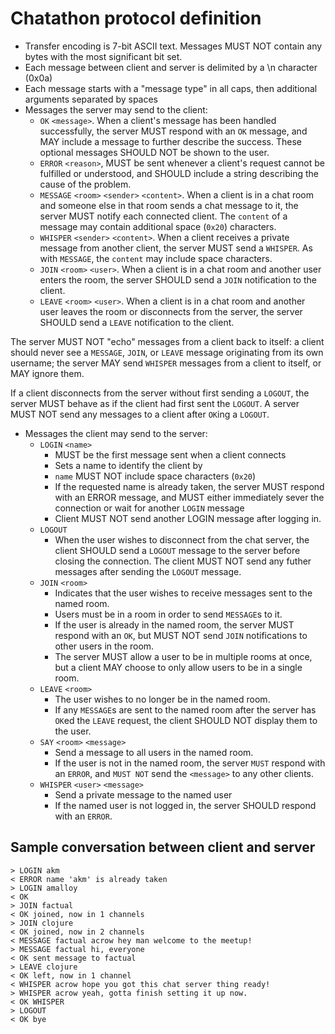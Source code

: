 # Chatathon protocol definition

- Transfer encoding is 7-bit ASCII text. Messages MUST NOT contain any bytes with the most significant bit set.
- Each message between client and server is delimited by a \n character (0x0a)
- Each message starts with a "message type" in all caps, then additional arguments separated by spaces
- Messages the server may send to the client:
  - `OK` `<message>`. When a client's message has been handled successfully, the server MUST respond with an `OK` message, and MAY include a message to further describe the success. These optional messages SHOULD NOT be shown to the user.
  - `ERROR` `<reason>`, MUST be sent whenever a client's request cannot be fulfilled or understood, and SHOULD include a string describing the cause of the problem.
  - `MESSAGE` `<room>` `<sender>` `<content>`. When a client is in a chat room and someone else in that room sends a chat message to it, the server MUST notify each connected client. The `content` of a message may contain additional space (`0x20`) characters.
  - `WHISPER` `<sender>` `<content>`. When a client receives a private message from another client, the server MUST send a `WHISPER`. As with `MESSAGE`, the `content` may include space characters.
  - `JOIN` `<room>` `<user>`. When a client is in a chat room and another user enters the room, the server SHOULD send a `JOIN` notification to the client.
  - `LEAVE` `<room>` `<user>`. When a client is in a chat room and another user leaves the room or disconnects from the server, the server SHOULD send a `LEAVE` notification to the client.

The server MUST NOT "echo" messages from a client back to itself: a client should never see a `MESSAGE`, `JOIN`, or `LEAVE` message originating from its own username; the server MAY send `WHISPER` messages from a client to itself, or MAY ignore them.

If a client disconnects from the server without first sending a `LOGOUT`, the server MUST behave as if the client had first sent the `LOGOUT`. A server MUST NOT send any messages to a client after `OK`ing a `LOGOUT`.

- Messages the client may send to the server:
  - `LOGIN` `<name>`
    - MUST be the first message sent when a client connects
    - Sets a name to identify the client by
    - `name` MUST NOT include space characters (`0x20`)
    - If the requested name is already taken, the server MUST respond with an ERROR message, and MUST either immediately sever the connection or wait for another `LOGIN` message
    - Client MUST NOT send another LOGIN message after logging in.
  - `LOGOUT`
    - When the user wishes to disconnect from the chat server, the client SHOULD send a `LOGOUT` message to the server before closing the connection. The client MUST NOT send any futher messages after sending the `LOGOUT` message.
  - `JOIN` `<room>`
    - Indicates that the user wishes to receive messages sent to the named room.
    - Users must be in a room in order to send `MESSAGE`s to it.
    - If the user is already in the named room, the server MUST respond with an `OK`, but MUST NOT send `JOIN` notifications to other users in the room.
    - The server MUST allow a user to be in multiple rooms at once, but a client MAY choose to only allow users to be in a single room.
  - `LEAVE` `<room>`
    - The user wishes to no longer be in the named room.
    - If any `MESSAGE`s are sent to the named room after the server has `OK`ed the `LEAVE` request, the client SHOULD NOT display them to the user.
  - `SAY` `<room>` `<message>`
    - Send a message to all users in the named room.
    - If the user is not in the named room, the server `MUST` respond with an `ERROR`, and `MUST NOT` send the `<message>` to any other clients.
  - `WHISPER` `<user>` `<message>`
    - Send a private message to the named user
    - If the named user is not logged in, the server SHOULD respond with an `ERROR`.

## Sample conversation between client and server

```text
> LOGIN akm
< ERROR name 'akm' is already taken
> LOGIN amalloy
< OK
> JOIN factual
< OK joined, now in 1 channels
> JOIN clojure
< OK joined, now in 2 channels
< MESSAGE factual acrow hey man welcome to the meetup!
> MESSAGE factual hi, everyone
< OK sent message to factual
> LEAVE clojure
< OK left, now in 1 channel
< WHISPER acrow hope you got this chat server thing ready!
> WHISPER acrow yeah, gotta finish setting it up now.
< OK WHISPER
> LOGOUT
< OK bye
```
